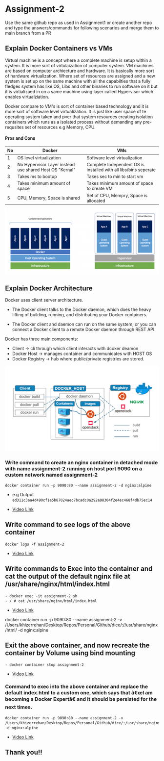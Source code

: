 # Assignment-2

Use the same github repo as used in Assignment1 or create another repo and type the answers/commands for following scenarios and merge them to main branch from a PR
## Explain Docker Containers vs VMs
Virtual machine is a concept where a complete machine is setup within a system. It is more sort of virtulaization of computer system. VM machines are based on
computer archiecture and hardware. It is basically more sort of hardware virtualization. Where set of resources are assigned and a new system is set up on the same machine
with all the capabilties that a fully fledges system has like OS, Libs and other binaries to run software on it but it is virtializaed in on a same machine using layer called
Hypervisor which enables virtualziation.

Docker compare to VM's is sort of container based technology and it is more sort of software level virtualization. It is just like user space of te operating system taken
and pver that system resources creating isolation containers which runs as a isolated process without demanding any pre-requsites set of resources e.g Memory, CPU.


#### Pros and Cons

| No | Docker                                                  | VMs                                                              |
|----|---------------------------------------------------------|------------------------------------------------------------------|
| 1  | OS level virtualization                                 | Software level virtualization                                    |
| 2  | No Hypervisor Layer instead use shared Host OS "Kernal" | Complete Independent OS is installed with all libs/bins seperate |
| 3  | Takes ms to bootup                                      | Takes sec to min to start vm                                     |
| 4  | Takes minimum amount of space                           | Takes minimum amount of space to create VM                       |
| 5  | CPU, Memory, Space is shared                            | Set of CPU, Mempry, Space is allocated                           |



![image](https://github.com/khizerrehan92/dice-analytics-khizerrehan/blob/main/docker-vs-vms.png)


## Explain Docker Architecture
Docker uses client server architecture. 
- The Docker client talks to the Docker daemon, which does the heavy lifting of building, running, and distributing your Docker containers. 

- The Docker client and daemon can run on the same system, or you can connect a Docker client to a remote Docker daemon through REST API.

Docker has three main components:

- Client -> cli through which client interacts with dcoker deamon
- Docker Host -> manages container and communicates with HOST OS
- Docker Registry -> hub where public/private registries are stored.


![image](https://github.com/khizerrehan92/dice-analytics-khizerrehan/blob/main/docker-archi.jpeg)


### Write command to create an nginx container in detached mode with name assignment-2 running on host port 9090 on a custom network named assignment-2

```
docker container run -p 9090:80 --name assignment-2 -d nginx:alpine
```
- e.g Output `ed311c3aa4d490cf1e5b87024aec7bcadc0a292a98304f2e4ec468f4db75ec14`

- [Video Link](https://gyazo.com/67a16142cf43ea5fd23b910bd2a64aef)

## Write command to see logs of the above container

```
docker logs -f assignment-2
```
- [Video Link](https://gyazo.com/5df0354e7a6c8484402f85e5a105c0af)


## Write commands to Exec into the container and cat the output of the default nginx file at /usr/share/nginx/html/index.html 
```
- docker exec -it assignment-2 sh
- / # cat /usr/share/nginx/html/index.html
```

- [Video Link](https://gyazo.com/3cde0dbd5dd74ee3a68a669a55c3ac1a)


docker container run -p 9090:80 --name assignment-2 -v  /Users/khizerrehan/Desktop/Repos/Personal/Github/dice/://usr/share/nginx/html/ -d nginx:alpine

## Exit the above container, and now recreate the container by Volume using bind mounting

```
- docker container stop assignment-2 
```
- [Video Link](https://gyazo.com/2ea17e40be85991c65afabdd8649c67b)



### Command to exec into the above container and replace the default index.html to a custom one, which says that â€œI am becoming a Docker Expertâ€ and it should be persisted for the next times.

```
docker container run -p 9090:80 --name assignment-2 -v  /Users/khizerrehan/Desktop/Repos/Personal/Github/dice/:/usr/share/nginx/html/ -d nginx:alpine
```
- [Video Link](https://gyazo.com/1aa041f4dc525c146bcff4748513cea3)




## Thank you!!
